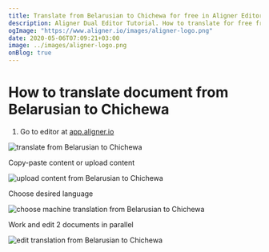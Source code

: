 ```yaml
---
title: Translate from Belarusian to Chichewa for free in Aligner Editor
description: Aligner Dual Editor Tutorial. How to translate for free from Belarusian to Chichewa. Aligner is multilingual document management platform. 
ogImage: "https://www.aligner.io/images/aligner-logo.png"
date: 2020-05-06T07:09:21+03:00
image: ../images/aligner-logo.png
onBlog: true
---
```


# How to translate document from Belarusian to Chichewa

1. Go to editor at [app.aligner.io](https://app.aligner.io "Aligner App web page")

![translate from Belarusian to Chichewa](../aligner-blank-editor.png "translate from Belarusian to Chichewa")

Copy-paste content or upload content

![upload content from Belarusian to Chichewa](../aligner-uploaded-document.png "upload content from Belarusian to Chichewa")

Choose desired language

![choose machine translation from Belarusian to Chichewa](../aligner-language-dropdown.png "choose machine translation from Belarusian to Chichewa")

Work and edit 2 documents in parallel

![edit translation from Belarusian to Chichewa](../aligner-double-sitded-editor.png "edit translation from Belarusian to Chichewa")

